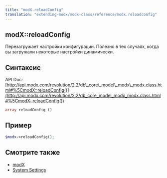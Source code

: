```yaml
---
title: "modX.reloadConfig"
translation: "extending-modx/modx-class/reference/modx.reloadconfig"
---
```


## modX::reloadConfig

Перезагружает настройки конфигурации. Полезно в тех случаях, когда вы загружали некоторые настройки динамически.

## Синтаксис

API Doc: [http://api.modx.com/revolution/2.2/db\_core\_model\_modx\_modx.class.html#%5CmodX::reloadConfig()](http://api.modx.com/revolution/2.2/db_core_model_modx_modx.class.html#%5CmodX::reloadConfig())

``` php
array reloadConfig ()
```

## Пример

``` php
$modx->reloadConfig();
```

## Смотрите также

- [modX](extending-modx/core-model/modx "modX")
- [System Settings](building-sites/settings "System Settings")

